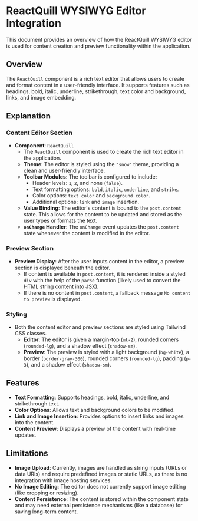 # ReactQuill WYSIWYG Editor Integration

This document provides an overview of how the ReactQuill WYSIWYG editor is used for content creation and preview functionality within the application.

## Overview

The `ReactQuill` component is a rich text editor that allows users to create and format content in a user-friendly interface. It supports features such as headings, bold, italic, underline, strikethrough, text color and background, links, and image embedding.

## Explanation

### Content Editor Section

- **Component**: `ReactQuill`
  - The `ReactQuill` component is used to create the rich text editor in the application.
  - **Theme**: The editor is styled using the `"snow"` theme, providing a clean and user-friendly interface.
  - **Toolbar Modules**: The toolbar is configured to include:
    - Header levels: `1`, `2`, and none (`false`).
    - Text formatting options: `bold`, `italic`, `underline`, and `strike`.
    - Color options: `text color` and `background color`.
    - Additional options: `link` and `image` insertion.
  - **Value Binding**: The editor's content is bound to the `post.content` state. This allows for the content to be updated and stored as the user types or formats the text.
  - **`onChange` Handler**: The `onChange` event updates the `post.content` state whenever the content is modified in the editor.

### Preview Section

- **Preview Display**: After the user inputs content in the editor, a preview section is displayed beneath the editor.
  - If content is available in `post.content`, it is rendered inside a styled `div` with the help of the `parse` function (likely used to convert the HTML string content into JSX).
  - If there is no content in `post.content`, a fallback message `No content to preview` is displayed.

### Styling

- Both the content editor and preview sections are styled using Tailwind CSS classes.
  - **Editor**: The editor is given a margin-top (`mt-2`), rounded corners (`rounded-lg`), and a shadow effect (`shadow-sm`).
  - **Preview**: The preview is styled with a light background (`bg-white`), a border (`border-gray-300`), rounded corners (`rounded-lg`), padding (`p-3`), and a shadow effect (`shadow-sm`).

## Features

- **Text Formatting**: Supports headings, bold, italic, underline, and strikethrough text.
- **Color Options**: Allows text and background colors to be modified.
- **Link and Image Insertion**: Provides options to insert links and images into the content.
- **Content Preview**: Displays a preview of the content with real-time updates.

## Limitations

- **Image Upload**: Currently, images are handled as string inputs (URLs or data URIs) and require predefined images or static URLs, as there is no integration with image hosting services.
- **No Image Editing**: The editor does not currently support image editing (like cropping or resizing).
- **Content Persistence**: The content is stored within the component state and may need external persistence mechanisms (like a database) for saving long-term content.
